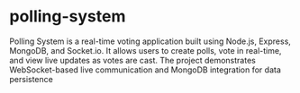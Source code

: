 # polling-system
Polling System is a real-time voting application built using Node.js, Express, MongoDB, and Socket.io. It allows users to create polls, vote in real-time, and view live updates as votes are cast. The project demonstrates WebSocket-based live communication and MongoDB integration for data persistence
